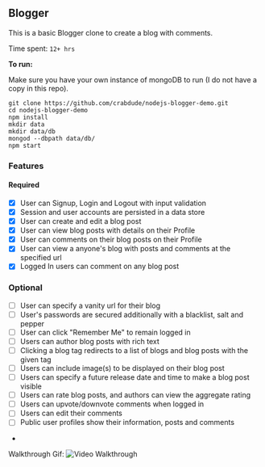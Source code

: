 ## Blogger

This is a basic Blogger clone to create a blog with comments.

Time spent: `12+ hrs`

**To run:**

Make sure you have your own instance of mongoDB to run (I do not have a copy in this repo).
```
git clone https://github.com/crabdude/nodejs-blogger-demo.git
cd nodejs-blogger-demo
npm install
mkdir data
mkdir data/db
mongod --dbpath data/db/
npm start
```

### Features

#### Required

- [X] User can Signup, Login and Logout with input validation
- [X] Session and user accounts are persisted in a data store
- [X] User can create and edit a blog post
- [X] User can view blog posts with details on their Profile
- [X] User can comments on their blog posts on their Profile
- [X] User can view a anyone's blog with posts and comments at the specified url
- [X] Logged In users can comment on any blog post

### Optional

- [ ] User can specify a vanity url for their blog 
- [ ] User's passwords are secured additionally with a blacklist, salt and pepper
- [ ] User can click "Remember Me" to remain logged in
- [ ] Users can author blog posts with rich text
- [ ] Clicking a blog tag redirects to a list of blogs and blog posts with the given tag
- [ ] Users can include image(s) to be displayed on their blog post
- [ ] Users can specify a future release date and time to make a blog post visible
- [ ] Users can rate blog posts, and authors can view the aggregate rating
- [ ] Users can upvote/downvote comments when logged in
- [ ] Users can edit their comments
- [ ] Public user profiles show their information, posts and comments
- 


Walkthrough Gif:
![Video Walkthrough](walkthrough.gif)
